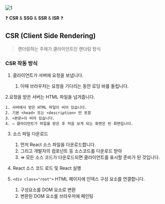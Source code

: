 ![1](https://github.com/jinscodes/Blog_nextJS/assets/87598134/954744e0-3b74-43b6-a70b-b20163bf526a)

❓ **CSR** & **SSG** & **SSR** & **ISR** ❓

## CSR (Client Side Rendering)

> 랜더링하는 주체가 클라이언트인 렌더링 방식

### CSR 작동 방식
1. 클라이언트가 서버에 요청을 보냅니다.

	1. 이때 브라우저는 요청을 기다리는 동안 로딩 바를 돌립니다.

2.요청을 받은 서버는 HTML 파일을 넘겨줍니다.

	1. 서버에서 받은 HTML 파일이 비어 있습니다.
	2. 기본 <head> 또는 <description> 만 포함
	3. <본문>이 비어 있습니다.
	4. ⇒ 클라이언트가 파일을 받은 후 처음 보게 되는 화면은 빈 화면입니다.

3. 소스 파일 다운로드

	1. 먼저 React 소스 파일을 다운로드합니다.
	2. 그리고 개발자의 컴포넌트 등 소스코드를 다운로드 받아
	3. ⇒ 모든 소스 코드가 다운로드되면 클라이언트를 표시할 준비가 된 것입니다.

4. React 소스 코드 로드 및 React 실행

5. `<div class="root">` HTML 페이지에 인덱스 구성 요소를 연결합니다.

	1. 구성요소를 DOM 요소로 변환
	2. 변환된 DOM 요소를 브라우저에 페인팅